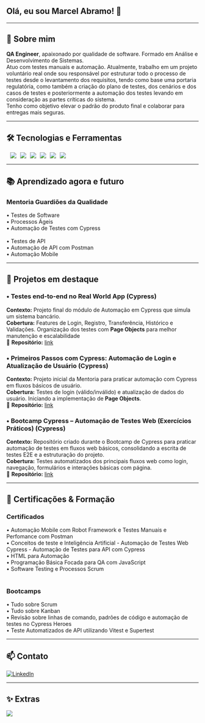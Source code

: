 ## Olá, eu sou Marcel Abramo! 👋


---
<!--
**Marcel-Abramo/Marcel-Abramo** is a ✨ _special_ ✨ repository because its `README.md` (this file) appears on your GitHub profile.

Here are some ideas to get you started:

- 🔭 I’m currently working on ...
- 🌱 I’m currently learning ...
-->

## 🧭 Sobre mim
<p> 
<b>QA Engineer</b>, apaixonado por qualidade de software. Formado em Análise e Desenvolvimento de Sistemas. <br>
Atuo com testes manuais e automação. 
Atualmente, trabalho em um projeto voluntário real onde sou responsável por estruturar todo o processo de testes desde o levantamento dos requisitos, tendo como base uma portaria regulatória, como também a criação do plano de testes, dos cenários e dos casos de testes e posteriormente a automação dos testes levando em consideração as partes críticas do sistema.<br>
Tenho como objetivo elevar o padrão do produto final e colaborar para entregas mais seguras.
</p> 

---

## 🛠️ Tecnologias e Ferramentas

<div style="display: flex; gap: 10px;">
<br>
<img src="https://img.shields.io/badge/JavaScript-F7DF1E?logo=javascript&logoColor=000"/>
<img src="https://img.shields.io/badge/-cypress-%23E5E5E5?logo=cypress&logoColor=058a5e"/>
<img src="https://img.shields.io/badge/Postman-FF6C37?logo=postman&logoColor=fff"/>
<img src="https://img.shields.io/badge/Node.js-339933?logo=nodedotjs&logoColor=fff"/>
<img src="https://img.shields.io/badge/GitHub-181717?logo=github&logoColor=fff"/>
<img src="https://img.shields.io/badge/Git%20Bash-FF0000?style=flat&logo=git&logoColor=yellow"/>
<br>
</div>

---

## 📚 Aprendizado agora e futuro

### Mentoria Guardiões da Qualidade 
• Testes de Software <br>
• Processos Ágeis <br>
• Automação de Testes com Cypress <br>  
• Testes de API <br> 
• Automação de API com Postman <br> 
• Automação Mobile <br>

---

## 🧪 Projetos em destaque

### • Testes end‑to‑end no Real World App (Cypress) <br>
<b>Contexto:</b> Projeto final do módulo de Automação em Cypress que simula um sistema bancário. 
<br>
<b>Cobertura:</b> Features de Login, Registro, Transferência, Histórico e Validações. Organização dos testes com <b>Page Objects</b> para melhor manutenção e escalabilidade  
🔗 <b>Repositório:</b> <a href="https://github.com/Marcel-Abramo/RWA-exercises"> link </a>


### • Primeiros Passos com Cypress: Automação de Login e Atualização de Usuário (Cypress) <br>
<b>Contexto:</b> Projeto inicial da Mentoria para praticar automação com Cypress em fluxos básicos de usuário. 
<br>
<b>Cobertura:</b> Testes de login (válido/inválido) e atualização de dados do usuário. Iniciando a implementação de <b>Page Objects</b>. 
<br>
🔗 <b>Repositório:</b> <a href="https://github.com/Marcel-Abramo/primeiros-passos-cypress"> link </a>


### • Bootcamp Cypress – Automação de Testes Web (Exercícios Práticos) (Cypress) <br>
<b>Contexto:</b> Repositório criado durante o Bootcamp de Cypress para praticar automação de testes em fluxos web básicos, consolidando a escrita de testes E2E e a estruturação do projeto. 
<br>
<b>Cobertura:</b> Testes automatizados dos principais fluxos web como login, navegação, formulários e interações básicas com página. 
<br>
🔗 <b>Repositório:</b> <a href="https://github.com/Marcel-Abramo/bootcamp-cypress"> link </a>



<!--
! 4) LibreClass
! Contexto: 
! Cobertura:
! 🔗 Repositório: link

! 4) CypressHeros
! Contexto: 
! Cobertura:
! 🔗 Repositório: link


-->


---

## 🏅 Certificações & Formação 
### Certificados
• Automação Mobile com Robot Framework e Testes Manuais e Perfomance com Postman <br>
• Conceitos de teste e Inteligência Artificial - Automação de Testes Web Cypress - Automação de Testes para API com Cypress <br> 
• HTML para Automação <br> 
• Programação Básica Focada para QA com JavaScript <br>
• Software Testing e Processos Scrum <br> 
<br>

### Bootcamps
• Tudo sobre Scrum <br>
• Tudo sobre Kanban <br>
• Revisão sobre linhas de comando, padrões de código e automação de testes no Cypress Heroes <br>
• Teste Automatizados de API utilizando Vitest e Supertest <br>

---

## 📫 Contato

[![LinkedIn](https://img.shields.io/badge/LinkedIn-blue?logo=linkedin&logoColor=white)](https://www.linkedin.com/in/marcel-abramo-8273b5224/) 

---

## ✨ Extras
<img src="https://img.shields.io/badge/Open%20to%20Work-darkgreen"/>

